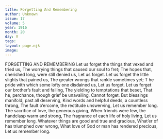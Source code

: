 ```yaml
---
title: Forgetting And Remembering
author: Unknown
issue: 17
volume: 5
year: 1916
month: 20
day: V
tags:
layout: page.njk
image:
---
```

FORGETTING AND REMEMBERING       Let us forget the things that vexed and tried us, The worrying things that caused our soul to fret;    The hopes that, cherished long, were still denied us,       Let us forget.       Let us forget the little slights that pained us,    The greater wrongs that rankle sometimes yet; T   he pride with which some lofty one disdained us,       Let us forget.       Let us forget our brother’s fault and failing,    The yielding to temptations that beset,    That he, perchance, though grief be unavailing,       Cannot forget.       But blessings manifold, past all deserving,    Kind words and helpful deeds, a countless throng,    The fault o’ercome, the rectitude unswerving,       Let us remember long.       The sacrifice of love, the generous giving,    When friends were few, the handclasp warm and strong,    The fragrance of each life of holy living,       Let us remember long.       Whatever things are good and true and gracious,    What’er of has triumphed over wrong,    What love of God or man has rendered precious,       Let us remember long.       
